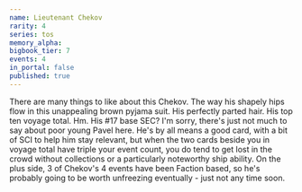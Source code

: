 ```yaml
---
name: Lieutenant Chekov
rarity: 4
series: tos
memory_alpha:
bigbook_tier: 7
events: 4
in_portal: false
published: true
---
```


There are many things to like about this Chekov. The way his shapely hips flow in this unappealing brown pyjama suit. His perfectly parted hair. His top ten voyage total. Hm. His #17 base SEC? I'm sorry, there's just not much to say about poor young Pavel here. He's by all means a good card, with a bit of SCI to help him stay relevant, but when the two cards beside you in voyage total have triple your event count, you do tend to get lost in the crowd without collections or a particularly noteworthy ship ability. On the plus side, 3 of Chekov's 4 events have been Faction based, so he's probably going to be worth unfreezing eventually - just not any time soon.

